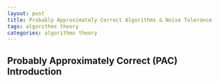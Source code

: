 ```yaml
---
layout: post
title: Probably Approximately Correct Algorithms & Noise Tolerance
tags: algorithms theory
categories: algorithms theory
---
```


<h2> Probably Approximately Correct (PAC) Introduction </h2>


